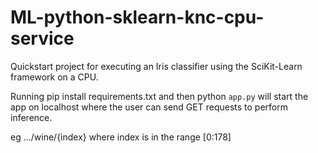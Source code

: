 # ML-python-sklearn-knc-cpu-service

Quickstart project for executing an Iris classifier using the SciKit-Learn framework on a CPU.

Running pip install requirements.txt and then python `app.py` will start the app on localhost where the user can send GET requests to perform inference.

eg .../wine/{index} where index is in the range [0:178]
